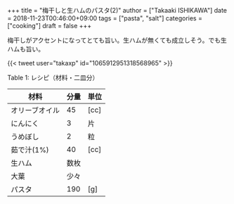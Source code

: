 +++
title = "梅干しと生ハムのパスタ(2)"
author = ["Takaaki ISHIKAWA"]
date = 2018-11-23T00:46:00+09:00
tags = ["pasta", "salt"]
categories = ["cooking"]
draft = false
+++

梅干しがアクセントになってとても旨い。生ハムが無くても成立しそう。でも生ハムも旨い。  

{{< tweet user="takaxp" id="1065912951318568965" >}}  

<div class="table-caption">
  <span class="table-number">Table 1</span>:
  レシピ（材料・二皿分）
</div>

| 材料    | 分量 | 単位 |
|-------|----|----|
| オリーブオイル | 45  | [cc] |
| にんにく | 3   | 片   |
| うめぼし | 2   | 粒   |
| 茹で汁(1%) | 40  | [cc] |
| 生ハム  | 数枚 |      |
| 大葉    | 少々 |      |
| パスタ  | 190 | [g]  |